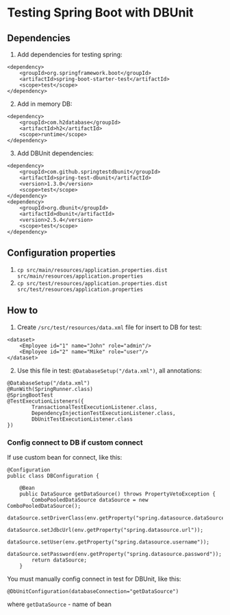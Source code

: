 # Testing Spring Boot with DBUnit

## Dependencies

1. Add dependencies for testing spring:

```
<dependency>
    <groupId>org.springframework.boot</groupId>
    <artifactId>spring-boot-starter-test</artifactId>
    <scope>test</scope>
</dependency>
```

2. Add in memory DB:

```
<dependency>
    <groupId>com.h2database</groupId>
    <artifactId>h2</artifactId>
    <scope>runtime</scope>
</dependency>
```

3. Add DBUnit dependencies:

```
<dependency>
    <groupId>com.github.springtestdbunit</groupId>
    <artifactId>spring-test-dbunit</artifactId>
    <version>1.3.0</version>
    <scope>test</scope>
</dependency>
<dependency>
    <groupId>org.dbunit</groupId>
    <artifactId>dbunit</artifactId>
    <version>2.5.4</version>
    <scope>test</scope>
</dependency>
```

## Configuration properties

1. `cp src/main/resources/application.properties.dist src/main/resources/application.properties`
2. `cp src/test/resources/application.properties.dist src/test/resources/application.properties`

## How to

1. Create `/src/test/resources/data.xml` file for insert to DB for test:

```
<dataset>
    <Employee id="1" name="John" role="admin"/>
    <Employee id="2" name="Mike" role="user"/>
</dataset>
```

2. Use this file in test: `@DatabaseSetup("/data.xml")`, all annotations:

```
@DatabaseSetup("/data.xml")
@RunWith(SpringRunner.class)
@SpringBootTest
@TestExecutionListeners({
        TransactionalTestExecutionListener.class,
        DependencyInjectionTestExecutionListener.class,
        DbUnitTestExecutionListener.class
})
```

### Config connect to DB if custom connect

If use custom bean for connect, like this:
```
@Configuration
public class DBConfiguration {

	@Bean
	public DataSource getDataSource() throws PropertyVetoException {
		ComboPooledDataSource dataSource = new ComboPooledDataSource();
		dataSource.setDriverClass(env.getProperty("spring.datasource.dataSourceClassName"));
		dataSource.setJdbcUrl(env.getProperty("spring.datasource.url"));
		dataSource.setUser(env.getProperty("spring.datasource.username"));
		dataSource.setPassword(env.getProperty("spring.datasource.password"));
		return dataSource;
	}
```

You must manually config connect in test for DBUnit, like this:

```
@DbUnitConfiguration(databaseConnection="getDataSource")
```

where `getDataSource` - name of bean